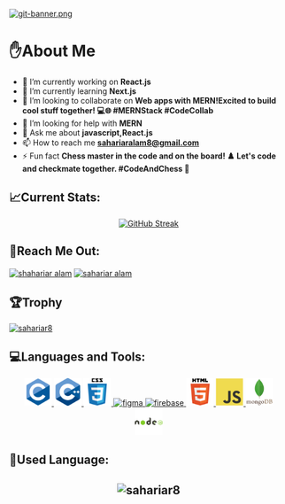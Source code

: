 [![git-banner.png](https://i.postimg.cc/4yB1hNN6/git-banner.png)](https://postimg.cc/0KKSTvSj)


<h1>✋About Me </h1>

- 🔭 I’m currently working on **React.js**
- 🌱 I’m currently learning **Next.js**
- 👯 I’m looking to collaborate on **Web apps with MERN!Excited to build cool stuff together! 💻🌐 #MERNStack #CodeCollab**
- 🤝 I’m looking for help with **MERN**
- 💬 Ask me about **javascript,React.js**
- 📫 How to reach me **sahariaralam8@gmail.com**
- ⚡ Fun fact **Chess master in the code and on the board! ♟️ Let's code and checkmate together. #CodeAndChess 🚀**

<h2>📈Current Stats:</h2>
<a href="https://git.io/streak-stats"><p align="center"><img src="https://github-readme-streak-stats.herokuapp.com?user=sahariar8&theme=onedark&hide_border=true" alt="GitHub Streak" /></p></a>



<h2 align="left">👀Reach Me Out:</h2>
<p align="left">
<a href="https://linkedin.com/in/shahariar alam" target="blank"><img align="center" src="https://raw.githubusercontent.com/rahuldkjain/github-profile-readme-generator/master/src/images/icons/Social/linked-in-alt.svg" alt="shahariar alam" height="30" width="40" /></a>
<a href="https://fb.com/sahariar alam" target="blank"><img align="center" src="https://raw.githubusercontent.com/rahuldkjain/github-profile-readme-generator/master/src/images/icons/Social/facebook.svg" alt="sahariar alam" height="30" width="40" /></a>
</p>
<h2>🏆Trophy</h2>
<p align="left"> <a href="https://github.com/ryo-ma/github-profile-trophy"><img src="https://github-profile-trophy.vercel.app/?username=sahariar8" alt="sahariar8" /></a> </p>
<h2 align="left">💻Languages and Tools:</h2>
<p align="center"> <a href="https://www.cprogramming.com/" target="_blank" rel="noreferrer"> <img src="https://raw.githubusercontent.com/devicons/devicon/master/icons/c/c-original.svg" alt="c" width="50" height="50"/> </a> <a href="https://www.w3schools.com/cpp/" target="_blank" rel="noreferrer"> <img src="https://raw.githubusercontent.com/devicons/devicon/master/icons/cplusplus/cplusplus-original.svg" alt="cplusplus" width="50" height="50"/> </a> <a href="https://www.w3schools.com/css/" target="_blank" rel="noreferrer"> <img src="https://raw.githubusercontent.com/devicons/devicon/master/icons/css3/css3-original-wordmark.svg" alt="css3" width="50" height="50"/> </a> <a href="https://www.figma.com/" target="_blank" rel="noreferrer"> <img src="https://www.vectorlogo.zone/logos/figma/figma-icon.svg" alt="figma" width="50" height="50"/> </a> <a href="https://firebase.google.com/" target="_blank" rel="noreferrer"> <img src="https://www.vectorlogo.zone/logos/firebase/firebase-icon.svg" alt="firebase" width="50" height="50"/> </a> <a href="https://www.w3.org/html/" target="_blank" rel="noreferrer"> <img src="https://raw.githubusercontent.com/devicons/devicon/master/icons/html5/html5-original-wordmark.svg" alt="html5" width="50" height="50"/> </a> <a href="https://developer.mozilla.org/en-US/docs/Web/JavaScript" target="_blank" rel="noreferrer"> <img src="https://raw.githubusercontent.com/devicons/devicon/master/icons/javascript/javascript-original.svg" alt="javascript" width="50" height="50"/> </a> <a href="https://www.mongodb.com/" target="_blank" rel="noreferrer"> <img src="https://raw.githubusercontent.com/devicons/devicon/master/icons/mongodb/mongodb-original-wordmark.svg" alt="mongodb" width="50" height="50"/> </a> <a href="https://nodejs.org" target="_blank" rel="noreferrer"> <img src="https://raw.githubusercontent.com/devicons/devicon/master/icons/nodejs/nodejs-original-wordmark.svg" alt="nodejs" width="50" height="50"/> </a> </p>
<h2>📙Used Language:<h2>
<p align="center"><img src="https://github-readme-stats.vercel.app/api/top-langs?username=sahariar8&show_icons=true&locale=en&layout=compact" alt="sahariar8" /></p>




